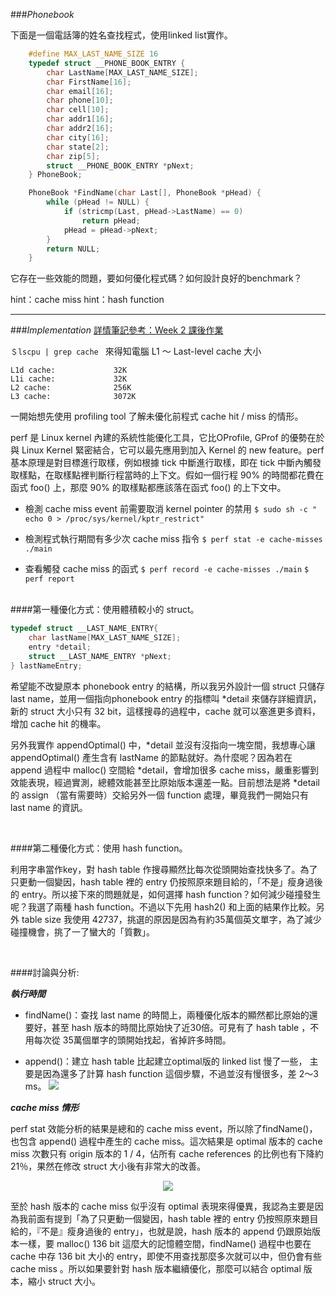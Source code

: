 ###*Phonebook*

下面是一個電話簿的姓名查找程式，使用linked list實作。

```c
    #define MAX_LAST_NAME_SIZE 16
    typedef struct __PHONE_BOOK_ENTRY {
        char LastName[MAX_LAST_NAME_SIZE];
        char FirstName[16];
        char email[16];
        char phone[10];
        char cell[10];
        char addr1[16];
        char addr2[16];
        char city[16];
        char state[2];
        char zip[5];
        struct __PHONE_BOOK_ENTRY *pNext;
    } PhoneBook;

    PhoneBook *FindName(char Last[], PhoneBook *pHead) {
        while (pHead != NULL) {
            if (stricmp(Last, pHead->LastName) == 0)
                return pHead;
            pHead = pHead->pNext;
        }
        return NULL;
    }
```
它存在一些效能的問題，要如何優化程式碼？如何設計良好的benchmark？

hint：cache miss
hint：hash function

---

###*Implementation*
[詳情筆記參考：Week 2 課後作業](https://embedded2015.hackpad.com/Charles-2015--7sVmkgm4Hre#:h=課後作業---phonebook)

`＄lscpu | grep cache ` 來得知電腦 L1 ～ Last-level cache 大小
```
L1d cache:             32K
L1i cache:             32K
L2 cache:              256K
L3 cache:              3072K
```

一開始想先使用 profiling tool 了解未優化前程式 cache hit / miss 的情形。

perf 是 Linux kernel 內建的系統性能優化工具，它比OProfile, GProf 的優勢在於與 Linux Kernel 緊密結合，它可以最先應用到加入 Kernel 的 new feature。perf 基本原理是對目標進行取樣，例如根據 tick 中斷進行取樣，即在 tick 中斷內觸發取樣點，在取樣點裡判斷行程當時的上下文。假如一個行程 90% 的時間都花費在函式 foo() 上，那麼 90% 的取樣點都應該落在函式 foo() 的上下文中。

*  檢測 cache miss event 前需要取消 kernel pointer 的禁用
`$ sudo sh -c " echo 0 > /proc/sys/kernel/kptr_restrict" `

*  檢測程式執行期間有多少次 cache miss 指令
`$ perf stat -e cache-misses ./main`

*  查看觸發 cache miss 的函式
`$ perf record -e cache-misses ./main`
`$ perf report`

<br />
####第一種優化方式：使用體積較小的 struct。

```c
typedef struct __LAST_NAME_ENTRY{
    char lastName[MAX_LAST_NAME_SIZE];
    entry *detail;
    struct __LAST_NAME_ENTRY *pNext;
} lastNameEntry;
```

希望能不改變原本 phonebook entry 的結構，所以我另外設計一個 struct 只儲存 last name，並用一個指向phonebook entry 的指標叫 *detail 來儲存詳細資訊，新的 struct 大小只有 32 bit，這樣搜尋的過程中，cache 就可以塞進更多資料，增加 cache hit 的機率。

另外我實作 appendOptimal() 中，*detail 並沒有沒指向一塊空間，我想專心讓 appendOptimal() 產生含有 lastName 的節點就好。為什麼呢？因為若在 append 過程中 malloc() 空間給 *detail，會增加很多 cache miss，嚴重影響到效能表現，經過實測，總體效能甚至比原始版本還差一點。目前想法是將 *detail 的 assign （當有需要時）交給另外一個 function 處理，畢竟我們一開始只有 last name 的資訊。 

<br />

####第二種優化方式：使用 hash function。

利用字串當作key，對 hash table 作搜尋顯然比每次從頭開始查找快多了。為了只更動一個變因，hash table 裡的 entry 仍按照原來題目給的，「不是」瘦身過後的 entry。所以接下來的問題就是，如何選擇 hash function？如何減少碰撞發生呢？我選了兩種 hash function。不過以下先用 hash2() 和上面的結果作比較。另外 table size 我使用 42737，挑選的原因是因為有約35萬個英文單字，為了減少碰撞機會，挑了一了蠻大的「質數」。

<br />

####討論與分析:

***執行時間***

*  findName()：查找 last name 的時間上，兩種優化版本的顯然都比原始的還要好，甚至 hash 版本的時間比原始快了近30倍。可見有了 hash table ，不用每次從 35萬個單字的頭開始找起，省掉許多時間。

*  append()：建立 hash table 比起建立optimal版的 linked list 慢了一些， 主要是因為還多了計算 hash function 這個步驟，不過並沒有慢很多，差 2～3 ms。
![](https://raw.githubusercontent.com/charles620016/embedded-summer2015/master/phonebook/screenshot/01.png)

***cache miss 情形***

perf stat 效能分析的結果是總和的 cache miss event，所以除了findName()，也包含 append() 過程中產生的 cache miss。這次結果是 optimal 版本的 cache miss 次數只有 origin 版本的 1 / 4，佔所有 cache references 的比例也有下降約 21％，果然在修改 struct 大小後有非常大的改善。

<p align="center">
<img src="https://raw.githubusercontent.com/charles620016/embedded-summer2015/master/phonebook/screenshot/02.jpg" >
</p>

至於 hash 版本的 cache miss 似乎沒有 optimal 表現來得優異，我認為主要是因為我前面有提到「為了只更動一個變因，hash table 裡的 entry 仍按照原來題目給的，『不是』瘦身過後的 entry」，也就是說，hash 版本的 append 仍跟原始版本一樣，要 malloc() 136 bit 這麼大的記憶體空間，findName() 過程中也要在 cache 中存 136 bit 大小的 entry，即使不用查找那麼多次就可以中，但仍會有些 cache miss 。所以如果要針對 hash 版本繼續優化，那麼可以結合 optimal 版本，縮小 struct 大小。 
